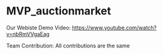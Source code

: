 # MVP_auctionmarket

Our Webiste Demo Video:
https://www.youtube.com/watch?v=nbRmVVgaEag

Team Contribution: All contributions are the same
